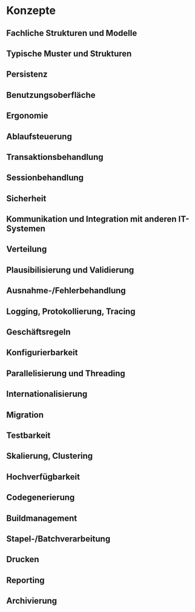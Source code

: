 # Konzepte

## Fachliche Strukturen und Modelle

## Typische Muster und Strukturen

## Persistenz

## Benutzungsoberfläche

## Ergonomie

## Ablaufsteuerung

## Transaktionsbehandlung

## Sessionbehandlung

## Sicherheit

## Kommunikation und Integration mit anderen IT-Systemen

## Verteilung

## Plausibilisierung und Validierung

## Ausnahme-/Fehlerbehandlung

## Logging, Protokollierung, Tracing

## Geschäftsregeln

## Konfigurierbarkeit

## Parallelisierung und Threading

## Internationalisierung

## Migration

## Testbarkeit

## Skalierung, Clustering

## Hochverfügbarkeit

## Codegenerierung

## Buildmanagement

## Stapel-/Batchverarbeitung

## Drucken

## Reporting

## Archivierung
